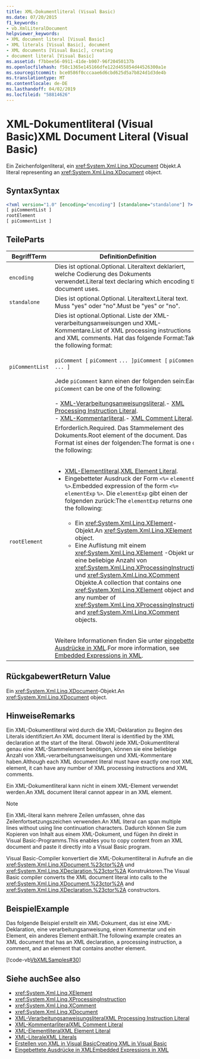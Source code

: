 ```yaml
---
title: XML-Dokumentliteral (Visual Basic)
ms.date: 07/20/2015
f1_keywords:
- vb.XmlLiteralDocument
helpviewer_keywords:
- XML document literal [Visual Basic]
- XML literals [Visual Basic], document
- XML documents [Visual Basic], creating
- document literal [Visual Basic]
ms.assetid: f7bbee56-0911-41de-b907-96f20450137b
ms.openlocfilehash: f58c1365e145166dfe122d455854d44526300a1e
ms.sourcegitcommit: bce0586f0cccaae6d6cbd625d5a7b824d1d3de4b
ms.translationtype: MT
ms.contentlocale: de-DE
ms.lasthandoff: 04/02/2019
ms.locfileid: "58814626"
---
```

# <a name="xml-document-literal-visual-basic"></a><span data-ttu-id="78252-102">XML-Dokumentliteral (Visual Basic)</span><span class="sxs-lookup"><span data-stu-id="78252-102">XML Document Literal (Visual Basic)</span></span>
<span data-ttu-id="78252-103">Ein Zeichenfolgenliteral, ein <xref:System.Xml.Linq.XDocument> Objekt.</span><span class="sxs-lookup"><span data-stu-id="78252-103">A literal representing an <xref:System.Xml.Linq.XDocument> object.</span></span>  
  
## <a name="syntax"></a><span data-ttu-id="78252-104">Syntax</span><span class="sxs-lookup"><span data-stu-id="78252-104">Syntax</span></span>  
  
```xml  
<?xml version="1.0" [encoding="encoding"] [standalone="standalone"] ?>  
[ piCommentList ]  
rootElement  
[ piCommentList ]  
```  
  
## <a name="parts"></a><span data-ttu-id="78252-105">Teile</span><span class="sxs-lookup"><span data-stu-id="78252-105">Parts</span></span>  
  
|<span data-ttu-id="78252-106">Begriff</span><span class="sxs-lookup"><span data-stu-id="78252-106">Term</span></span>|<span data-ttu-id="78252-107">Definition</span><span class="sxs-lookup"><span data-stu-id="78252-107">Definition</span></span>|  
|---|---|  
|`encoding`|<span data-ttu-id="78252-108">Dies ist optional.</span><span class="sxs-lookup"><span data-stu-id="78252-108">Optional.</span></span> <span data-ttu-id="78252-109">Literaltext deklariert, welche Codierung des Dokuments verwendet.</span><span class="sxs-lookup"><span data-stu-id="78252-109">Literal text declaring which encoding the document uses.</span></span>|  
|`standalone`|<span data-ttu-id="78252-110">Dies ist optional.</span><span class="sxs-lookup"><span data-stu-id="78252-110">Optional.</span></span> <span data-ttu-id="78252-111">Literaltext.</span><span class="sxs-lookup"><span data-stu-id="78252-111">Literal text.</span></span> <span data-ttu-id="78252-112">Muss "yes" oder "no".</span><span class="sxs-lookup"><span data-stu-id="78252-112">Must be "yes" or "no".</span></span>|  
|`piCommentList`|<span data-ttu-id="78252-113">Dies ist optional.</span><span class="sxs-lookup"><span data-stu-id="78252-113">Optional.</span></span> <span data-ttu-id="78252-114">Liste der XML-verarbeitungsanweisungen und XML-Kommentare.</span><span class="sxs-lookup"><span data-stu-id="78252-114">List of XML processing instructions and XML comments.</span></span> <span data-ttu-id="78252-115">Hat das folgende Format:</span><span class="sxs-lookup"><span data-stu-id="78252-115">Takes the following format:</span></span><br /><br /> <span data-ttu-id="78252-116">`piComment [` `piComment` `... ]`</span><span class="sxs-lookup"><span data-stu-id="78252-116">`piComment [` `piComment` `... ]`</span></span><br /><br /> <span data-ttu-id="78252-117">Jede `piComment` kann einen der folgenden sein:</span><span class="sxs-lookup"><span data-stu-id="78252-117">Each `piComment` can be one of the following:</span></span><br /><br /> <span data-ttu-id="78252-118">-   [XML-Verarbeitungsanweisungsliteral](../../../visual-basic/language-reference/xml-literals/xml-processing-instruction-literal.md).</span><span class="sxs-lookup"><span data-stu-id="78252-118">-   [XML Processing Instruction Literal](../../../visual-basic/language-reference/xml-literals/xml-processing-instruction-literal.md).</span></span><br /><span data-ttu-id="78252-119">-   [XML-Kommentarliteral](../../../visual-basic/language-reference/xml-literals/xml-comment-literal.md).</span><span class="sxs-lookup"><span data-stu-id="78252-119">-   [XML Comment Literal](../../../visual-basic/language-reference/xml-literals/xml-comment-literal.md).</span></span>|  
|`rootElement`|<span data-ttu-id="78252-120">Erforderlich.</span><span class="sxs-lookup"><span data-stu-id="78252-120">Required.</span></span> <span data-ttu-id="78252-121">Das Stammelement des Dokuments.</span><span class="sxs-lookup"><span data-stu-id="78252-121">Root element of the document.</span></span> <span data-ttu-id="78252-122">Das Format ist eines der folgenden:</span><span class="sxs-lookup"><span data-stu-id="78252-122">The format is one of the following:</span></span><br /><br /> <ul><li><span data-ttu-id="78252-123">[XML-Elementliteral](../../../visual-basic/language-reference/xml-literals/xml-element-literal.md).</span><span class="sxs-lookup"><span data-stu-id="78252-123">[XML Element Literal](../../../visual-basic/language-reference/xml-literals/xml-element-literal.md).</span></span></li><li><span data-ttu-id="78252-124">Eingebetteter Ausdruck der Form `<%=` `elementExp` `%>`.</span><span class="sxs-lookup"><span data-stu-id="78252-124">Embedded expression of the form `<%=` `elementExp` `%>`.</span></span> <span data-ttu-id="78252-125">Die `elementExp` gibt einen der folgenden zurück:</span><span class="sxs-lookup"><span data-stu-id="78252-125">The `elementExp` returns one of the following:</span></span><br /><br /> <ul><li><span data-ttu-id="78252-126">Ein <xref:System.Xml.Linq.XElement>-Objekt.</span><span class="sxs-lookup"><span data-stu-id="78252-126">An <xref:System.Xml.Linq.XElement> object.</span></span></li><li><span data-ttu-id="78252-127">Eine Auflistung mit einem <xref:System.Xml.Linq.XElement> -Objekt und eine beliebige Anzahl von <xref:System.Xml.Linq.XProcessingInstruction> und <xref:System.Xml.Linq.XComment> Objekte.</span><span class="sxs-lookup"><span data-stu-id="78252-127">A collection that contains one <xref:System.Xml.Linq.XElement> object and any number of <xref:System.Xml.Linq.XProcessingInstruction> and <xref:System.Xml.Linq.XComment> objects.</span></span></li></ul></li></ul><br /> <span data-ttu-id="78252-128">Weitere Informationen finden Sie unter [eingebettete Ausdrücke in XML](../../../visual-basic/programming-guide/language-features/xml/embedded-expressions-in-xml.md).</span><span class="sxs-lookup"><span data-stu-id="78252-128">For more information, see [Embedded Expressions in XML](../../../visual-basic/programming-guide/language-features/xml/embedded-expressions-in-xml.md).</span></span>|  
  
## <a name="return-value"></a><span data-ttu-id="78252-129">Rückgabewert</span><span class="sxs-lookup"><span data-stu-id="78252-129">Return Value</span></span>  
 <span data-ttu-id="78252-130">Ein <xref:System.Xml.Linq.XDocument>-Objekt.</span><span class="sxs-lookup"><span data-stu-id="78252-130">An <xref:System.Xml.Linq.XDocument> object.</span></span>  
  
## <a name="remarks"></a><span data-ttu-id="78252-131">Hinweise</span><span class="sxs-lookup"><span data-stu-id="78252-131">Remarks</span></span>  
 <span data-ttu-id="78252-132">Ein XML-Dokumentliteral wird durch die XML-Deklaration zu Beginn des Literals identifiziert.</span><span class="sxs-lookup"><span data-stu-id="78252-132">An XML document literal is identified by the XML declaration at the start of the literal.</span></span> <span data-ttu-id="78252-133">Obwohl jede XML-Dokumentliteral genau eine XML-Stammelement benötigen, können sie eine beliebige Anzahl von XML-verarbeitungsanweisungen und XML-Kommentare haben.</span><span class="sxs-lookup"><span data-stu-id="78252-133">Although each XML document literal must have exactly one root XML element, it can have any number of XML processing instructions and XML comments.</span></span>  
  
 <span data-ttu-id="78252-134">Ein XML-Dokumentliteral kann nicht in einem XML-Element verwendet werden.</span><span class="sxs-lookup"><span data-stu-id="78252-134">An XML document literal cannot appear in an XML element.</span></span>  
  
> [!NOTE]
>  <span data-ttu-id="78252-135">Ein XML-literal kann mehrere Zeilen umfassen, ohne das Zeilenfortsetzungszeichen verwenden.</span><span class="sxs-lookup"><span data-stu-id="78252-135">An XML literal can span multiple lines without using line continuation characters.</span></span> <span data-ttu-id="78252-136">Dadurch können Sie zum Kopieren von Inhalt aus einem XML-Dokument, und fügen ihn direkt in Visual Basic-Programms.</span><span class="sxs-lookup"><span data-stu-id="78252-136">This enables you to copy content from an XML document and paste it directly into a Visual Basic program.</span></span>  
  
 <span data-ttu-id="78252-137">Visual Basic-Compiler konvertiert die XML-Dokumentliteral in Aufrufe an die <xref:System.Xml.Linq.XDocument.%23ctor%2A> und <xref:System.Xml.Linq.XDeclaration.%23ctor%2A> Konstruktoren.</span><span class="sxs-lookup"><span data-stu-id="78252-137">The Visual Basic compiler converts the XML document literal into calls to the <xref:System.Xml.Linq.XDocument.%23ctor%2A> and <xref:System.Xml.Linq.XDeclaration.%23ctor%2A> constructors.</span></span>  
  
## <a name="example"></a><span data-ttu-id="78252-138">Beispiel</span><span class="sxs-lookup"><span data-stu-id="78252-138">Example</span></span>  
 <span data-ttu-id="78252-139">Das folgende Beispiel erstellt ein XML-Dokument, das ist eine XML-Deklaration, eine verarbeitungsanweisung, einen Kommentar und ein Element, ein anderes Element enthält.</span><span class="sxs-lookup"><span data-stu-id="78252-139">The following example creates an XML document that has an XML declaration, a processing instruction, a comment, and an element that contains another element.</span></span>  
  
 [!code-vb[VbXMLSamples#30](~/samples/snippets/visualbasic/VS_Snippets_VBCSharp/VbXMLSamples/VB/XMLSamples13.vb#30)]  
  
## <a name="see-also"></a><span data-ttu-id="78252-140">Siehe auch</span><span class="sxs-lookup"><span data-stu-id="78252-140">See also</span></span>

- <xref:System.Xml.Linq.XElement>
- <xref:System.Xml.Linq.XProcessingInstruction>
- <xref:System.Xml.Linq.XComment>
- <xref:System.Xml.Linq.XDocument>
- [<span data-ttu-id="78252-141">XML-Verarbeitungsanweisungsliteral</span><span class="sxs-lookup"><span data-stu-id="78252-141">XML Processing Instruction Literal</span></span>](../../../visual-basic/language-reference/xml-literals/xml-processing-instruction-literal.md)
- [<span data-ttu-id="78252-142">XML-Kommentarliteral</span><span class="sxs-lookup"><span data-stu-id="78252-142">XML Comment Literal</span></span>](../../../visual-basic/language-reference/xml-literals/xml-comment-literal.md)
- [<span data-ttu-id="78252-143">XML-Elementliteral</span><span class="sxs-lookup"><span data-stu-id="78252-143">XML Element Literal</span></span>](../../../visual-basic/language-reference/xml-literals/xml-element-literal.md)
- [<span data-ttu-id="78252-144">XML-Literale</span><span class="sxs-lookup"><span data-stu-id="78252-144">XML Literals</span></span>](../../../visual-basic/language-reference/xml-literals/index.md)
- [<span data-ttu-id="78252-145">Erstellen von XML in Visual Basic</span><span class="sxs-lookup"><span data-stu-id="78252-145">Creating XML in Visual Basic</span></span>](../../../visual-basic/programming-guide/language-features/xml/creating-xml.md)
- [<span data-ttu-id="78252-146">Eingebettete Ausdrücke in XML</span><span class="sxs-lookup"><span data-stu-id="78252-146">Embedded Expressions in XML</span></span>](../../../visual-basic/programming-guide/language-features/xml/embedded-expressions-in-xml.md)
